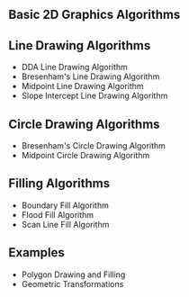 Basic 2D Graphics Algorithms
----------------------------


Line Drawing Algorithms
-----------------------

* DDA Line Drawing Algorithm
* Bresenham's Line Drawing Algorithm
* Midpoint Line Drawing Algorithm
* Slope Intercept Line Drawing Algorithm


Circle Drawing Algorithms
-------------------------

* Bresenham's Circle Drawing Algorithm
* Midpoint Circle Drawing Algorithm


Filling Algorithms
------------------

* Boundary Fill Algorithm
* Flood Fill Algorithm
* Scan Line Fill Algorithm


Examples
--------

* Polygon Drawing and Filling
* Geometric Transformations
